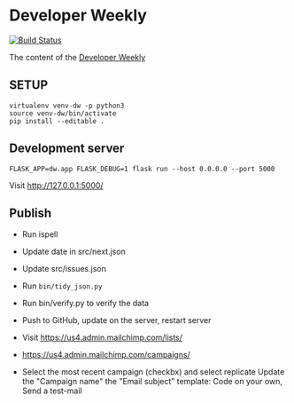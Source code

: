 Developer Weekly
===============
[![Build Status](https://travis-ci.org/szabgab/developer-weekly.com.png)](https://travis-ci.org/szabgab/developer-weekly.com)

The content of the [Developer Weekly](https://developer-weekly.com/)


SETUP
------
```
virtualenv venv-dw -p python3
source venv-dw/bin/activate
pip install --editable .
```

Development server
-------------------
```
FLASK_APP=dw.app FLASK_DEBUG=1 flask run --host 0.0.0.0 --port 5000
```

Visit http://127.0.0.1:5000/


Publish
----------
* Run ispell
* Update date in src/next.json
* Update src/issues.json
* Run `bin/tidy_json.py`
* Run bin/verify.py to verify the data

* Push to GitHub, update on the server, restart server 

* Visit https://us4.admin.mailchimp.com/lists/
* https://us4.admin.mailchimp.com/campaigns/
* Select the most recent campaign (checkbx) and select replicate
  Update the "Campaign name"
  the "Email subject"
  template: Code on your own, 
  Send a test-mail
